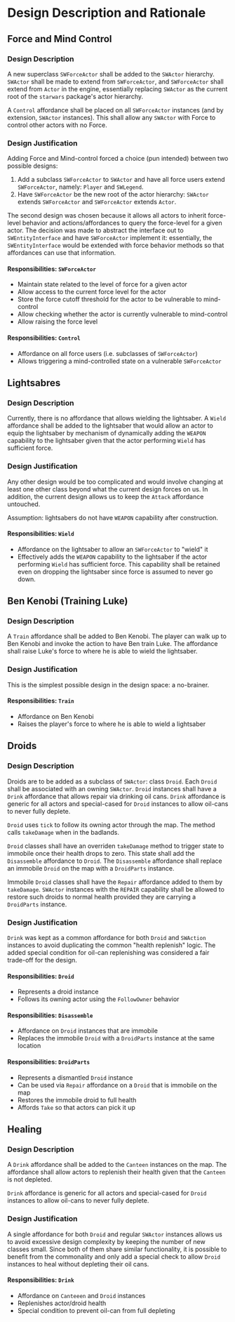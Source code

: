 # Design Description and Rationale
## Force and Mind Control
### Design Description
A new superclass `SWForceActor` shall be added to the `SWActor` hierarchy. `SWActor` shall be made to extend from `SWForceActor`, and `SWForceActor` shall extend from `Actor` in the engine, essentially replacing `SWActor` as the current root of the `starwars` package's actor hierarchy.

A `Control` affordance shall be placed on all `SWForceActor` instances (and by extension, `SWActor` instances). This shall allow any `SWActor` with Force to control other actors with no Force.

### Design Justification
Adding Force and Mind-control forced a choice (pun intended) between two possible designs:
1. Add a subclass `SWForceActor` to `SWActor` and have all force users extend `SWForceActor`, namely: `Player` and `SWLegend`.
1. Have `SWForceActor` be the new root of the actor hierarchy: `SWActor` extends `SWForceActor` and `SWForceActor` extends `Actor`.

The second design was chosen because it allows all actors to inherit force-level behavior and actions/affordances to query the force-level for a given actor. The decision was made to abstract the interface out to `SWEntityInterface` and have `SWForceActor` implement it: essentially, the `SWEntityInterface` would be extended with force behavior methods so that affordances can use that information.

#### Responsibilities: `SWForceActor`
* Maintain state related to the level of force for a given actor
* Allow access to the current force level for the actor
* Store the force cutoff threshold for the actor to be vulnerable to mind-control
* Allow checking whether the actor is currently vulnerable to mind-control
* Allow raising the force level

#### Responsibilities: `Control`
* Affordance on all force users (i.e. subclasses of `SWForceActor`)
* Allows triggering a mind-controlled state on a vulnerable `SWForceActor`

## Lightsabres
### Design Description
Currently, there is no affordance that allows wielding the lightsaber. A `Wield` affordance shall be added to the lightsaber that would allow an actor to equip the lightsaber by mechanism of dynamically adding the `WEAPON` capability to the lightsaber given that the actor performing `Wield` has sufficient force.
### Design Justification
Any other design would be too complicated and would involve changing at least one other class beyond what the current design forces on us. In addition, the current design allows us to keep the `Attack` affordance untouched.

Assumption: lightsabers do not have `WEAPON` capability after construction.
#### Responsibilities: `Wield`
* Affordance on the lightsaber to allow an `SWForceActor` to "wield" it
* Effectively adds the `WEAPON` capability to the lightsaber if the actor performing `Wield` has sufficient force. This capability shall be retained even on dropping the lightsaber since force is assumed to never go down.

## Ben Kenobi (Training Luke)
### Design Description
A `Train` affordance shall be added to Ben Kenobi. The player can walk up to Ben Kenobi and invoke the action to have Ben train Luke. The affordance shall raise Luke's force to where he is able to wield the lightsaber.
### Design Justification
This is the simplest possible design in the design space: a no-brainer.
#### Responsibilities: `Train`
* Affordance on Ben Kenobi
* Raises the player's force to where he is able to wield a lightsaber

## Droids
### Design Description
Droids are to be added as a subclass of `SWActor`: class `Droid`. Each `Droid` shall be associated with an owning `SWActor`. `Droid` instances shall have a `Drink` affordance that allows repair via drinking oil cans. `Drink` affordance is generic for all actors and special-cased for `Droid` instances to allow oil-cans to never fully deplete.

`Droid` uses `tick` to follow its owning actor through the map. The method calls `takeDamage` when in the badlands.

`Droid` classes shall have an overriden `takeDamage` method to trigger state to immobile once their health drops to zero. This state shall add the `Disassemble` affordance to `Droid`. The `Disassemble` affordance shall replace an immobile `Droid` on the map with a `DroidParts` instance.

Immobile `Droid` classes shall have the `Repair` affordance added to them by `takeDamage`. `SWActor` instances with the `REPAIR` capability shall be allowed to restore such droids to normal health provided they are carrying a `DroidParts` instance.
### Design Justification
`Drink` was kept as a common affordance for both `Droid` and `SWAction` instances to avoid duplicating the common "health replenish" logic. The added special condition for oil-can replenishing was considered a fair trade-off for the design. 
#### Responsibilities: `Droid`
* Represents a droid instance
* Follows its owning actor using the `FollowOwner` behavior
#### Responsibilities: `Disassemble`
* Affordance on `Droid` instances that are immobile
* Replaces the immobile `Droid` with a `DroidParts` instance at the same location
#### Responsibilities: `DroidParts`
* Represents a dismantled `Droid` instance
* Can be used via `Repair` affordance on a `Droid` that is immobile on the map
* Restores the immobile droid to full health
* Affords `Take` so that actors can pick it up

## Healing
### Design Description
A `Drink` affordance shall be added to the `Canteen` instances on the map. The affordance shall allow actors to replenish their health given that the `Canteen` is not depleted.

`Drink` affordance is generic for all actors and special-cased for `Droid` instances to allow oil-cans to never fully deplete.
### Design Justification
A single affordance for both `Droid` and regular `SWActor` instances allows us to avoid excessive design complexity by keeping the number of new classes small. Since both of them share similar functionality, it is possible to benefit from the commonality and only add a special check to allow `Droid` instances to heal without depleting their oil cans.
#### Responsibilities: `Drink`
* Affordance on `Canteeen` and `Droid` instances
* Replenishes actor/droid health
* Special condition to prevent oil-can from full depleting
